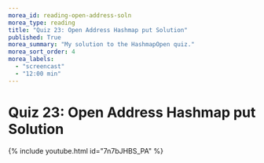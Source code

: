 ```yaml
---
morea_id: reading-open-address-soln
morea_type: reading
title: "Quiz 23: Open Address Hashmap put Solution"
published: True
morea_summary: "My solution to the HashmapOpen quiz."
morea_sort_order: 4
morea_labels: 
  - "screencast"
  - "12:00 min"
---
```


# Quiz 23: Open Address Hashmap put Solution
{% include youtube.html id="7n7bJHBS_PA" %}
